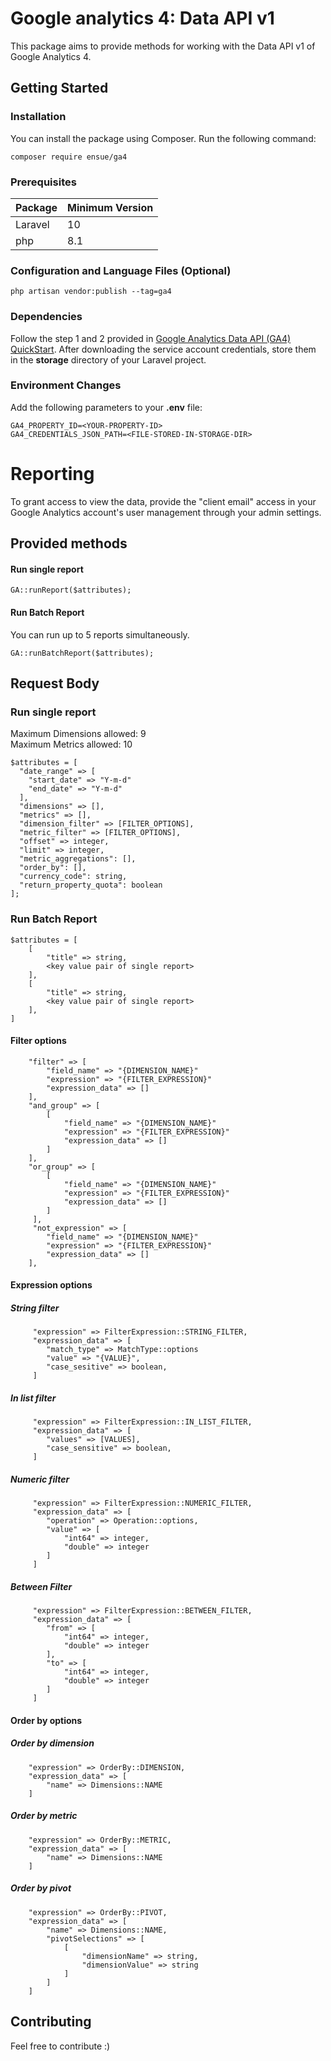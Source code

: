 # Google analytics 4: Data API v1

This package aims to provide methods for working with the Data API v1 of Google Analytics 4.

## Getting Started

### Installation
You can install the package using Composer. Run the following command:
```
composer require ensue/ga4
```
### Prerequisites
| Package | Minimum Version |
|---------|-----------------|
| Laravel | 10              |
| php     | 8.1             |

### Configuration and Language Files (Optional)
```
php artisan vendor:publish --tag=ga4
```

### Dependencies
Follow the step 1 and 2 provided in
[Google Analytics Data API (GA4) QuickStart](https://developers.google.com/analytics/devguides/reporting/data/v1/quickstart-client-libraries).
After downloading the service account credentials, store them in the **storage** directory of your Laravel project.

### Environment Changes
Add the following parameters to your **.env** file:
```
GA4_PROPERTY_ID=<YOUR-PROPERTY-ID>
GA4_CREDENTIALS_JSON_PATH=<FILE-STORED-IN-STORAGE-DIR>
```

# Reporting 
To grant access to view the data, provide the "client email" access in your Google Analytics account's user management through your admin settings.
## Provided methods
#### Run single report
```
GA::runReport($attributes);
```

#### Run Batch Report
You can run up to 5 reports simultaneously.
```
GA::runBatchReport($attributes);
```

## Request Body
### Run single report
Maximum Dimensions allowed: 9 <br/>
Maximum Metrics allowed: 10

```
$attributes = [
  "date_range" => [
    "start_date" => "Y-m-d"
    "end_date" => "Y-m-d"
  ],
  "dimensions" => [],
  "metrics" => [],
  "dimension_filter" => [FILTER_OPTIONS],
  "metric_filter" => [FILTER_OPTIONS],
  "offset" => integer,
  "limit" => integer,
  "metric_aggregations": [],
  "order_by": [],
  "currency_code": string,
  "return_property_quota": boolean
];
```

### Run Batch Report
```
$attributes = [
    [
        "title" => string,
        <key value pair of single report>
    ],
    [
        "title" => string,
        <key value pair of single report>
    ],
]
```
#### Filter options
```
    "filter" => [
        "field_name" => "{DIMENSION_NAME}"
        "expression" => "{FILTER_EXPRESSION}"
        "expression_data" => []
    ],
    "and_group" => [
        [
            "field_name" => "{DIMENSION_NAME}"
            "expression" => "{FILTER_EXPRESSION}"
            "expression_data" => []
        ]
    ],
    "or_group" => [
        [
            "field_name" => "{DIMENSION_NAME}"
            "expression" => "{FILTER_EXPRESSION}"
            "expression_data" => []
        ]
     ],
     "not_expression" => [
        "field_name" => "{DIMENSION_NAME}"
        "expression" => "{FILTER_EXPRESSION}"
        "expression_data" => []
    ],
```
#### Expression options
##### String filter
```
     "expression" => FilterExpression::STRING_FILTER,
     "expression_data" => [
        "match_type" => MatchType::options
        "value" => "{VALUE}",
        "case_sesitive" => boolean,
     ]
```
##### In list filter
```
     "expression" => FilterExpression::IN_LIST_FILTER,
     "expression_data" => [
        "values" => [VALUES],
        "case_sensitive" => boolean,
     ]
```
##### Numeric filter
```
     "expression" => FilterExpression::NUMERIC_FILTER,
     "expression_data" => [
        "operation" => Operation::options,
        "value" => [
            "int64" => integer,
            "double" => integer
        ]
     ]
```
##### Between Filter
```
     "expression" => FilterExpression::BETWEEN_FILTER,
     "expression_data" => [
        "from" => [
            "int64" => integer,
            "double" => integer
        ],
        "to" => [
            "int64" => integer,
            "double" => integer
        ]
     ]
```
#### Order by options
##### Order by dimension
```
    "expression" => OrderBy::DIMENSION,
    "expression_data" => [
        "name" => Dimensions::NAME
    ]
```
##### Order by metric
```
    "expression" => OrderBy::METRIC,
    "expression_data" => [
        "name" => Dimensions::NAME
    ]
```
##### Order by pivot
```
    "expression" => OrderBy::PIVOT,
    "expression_data" => [
        "name" => Dimensions::NAME,
        "pivotSelections" => [
            [
                "dimensionName" => string,
                "dimensionValue" => string
            ]
        ]
    ]
```
## Contributing
Feel free to contribute :)
